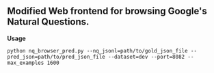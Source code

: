 ## Modified Web frontend for browsing Google's Natural Questions.

**Usage**
```shell script
python nq_browser_pred.py --nq_jsonl=path/to/gold_json_file --pred_json=path/to/pred_json_file --dataset=dev --port=8082 --max_examples 1600
```